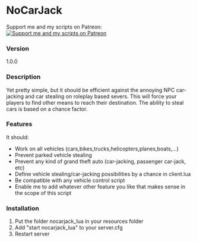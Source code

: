# NoCarJack

Support me and my scripts on Patreon:  
[![Support me and my scripts on Patreon](http://i.imgur.com/dyePK6Q.png)](https://www.patreon.com/Sighmir)  

### Version

1.0.0

### Description

Yet pretty simple, but it should be efficient against the annoying NPC car-jacking and car stealing on roleplay based severs. This will force your players to find other means to reach their destination. The ability to steal cars is based on a chance factor.

### Features

It should:
* Work on all vehicles (cars,bikes,trucks,helicopters,planes,boats,...)
* Prevent parked vehicle stealing
* Prevent any kind of grand theft auto (car-jacking, passenger car-jack, etc)
* Define vehicle stealing/car-jacking possibilities by a chance in client.lua
* Be compatible with any vehicle control script
* Enable me to add whatever other feature you like that makes sense in the scope of this script

### Installation

1) Put the folder nocarjack_lua in your resources folder
2) Add "start nocarjack_lua" to your server.cfg
3) Restart server

